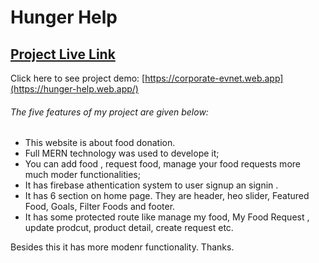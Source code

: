 # Hunger Help

## [Project Live Link](https://hunger-help.web.app/)

Click here to see project demo: [https://corporate-evnet.web.app](https://hunger-help.web.app/)

###### The five features of my project are given below:

- This website is about food donation.
- Full MERN technology was used to develope it;
- You can add food , request food, manage your food requests more much moder functionalities;
- It has firebase athentication system to user signup an signin .
- It has 6 section on home page. They are header, heo slider, Featured Food, Goals, Filter Foods and footer.
- It has some protected route like manage my food, My Food Request , update prodcut, product detail, create request etc.

Besides this it has more modenr functionality. Thanks.
